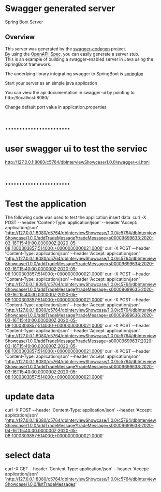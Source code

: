 # Swagger generated server

Spring Boot Server 


## Overview  
This server was generated by the [swagger-codegen](https://github.com/swagger-api/swagger-codegen) project.  
By using the [OpenAPI-Spec](https://github.com/swagger-api/swagger-core), you can easily generate a server stub.  
This is an example of building a swagger-enabled server in Java using the SpringBoot framework.  

The underlying library integrating swagger to SpringBoot is [springfox](https://github.com/springfox/springfox)  

Start your server as an simple java application  

You can view the api documentation in swagger-ui by pointing to  
http://localhost:8080/  

Change default port value in application.properties
# .......................
# user swagger ui to test the serviec
http://127.0.0.1:8080/c5764/dbInterviewShowcase/1.0.0/swagger-ui.html

# .......................
# Test the application
The following code was used to test the application
insert data:
curl -X POST --header 'Content-Type: application/json' --header 'Accept: application/json' 'http://127.0.0.1:8080/c5764/dbInterviewShowcase/1.0.0/c5764/dbInterviewShowcase/1.0.0/addTradeMessage?tradeMessage=s00009699633;2020-03-16T15:40:00.000000Z;2020-05-08;1000303857;514000;+0000000000021,0000'
curl -X POST --header 'Content-Type: application/json' --header 'Accept: application/json' 'http://127.0.0.1:8080/c5764/dbInterviewShowcase/1.0.0/c5764/dbInterviewShowcase/1.0.0/addTradeMessage?tradeMessage=s00009699634;2020-03-16T15:40:00.000000Z;2020-05-08;1000303857;514000;+0000000000021,0000'
curl -X POST --header 'Content-Type: application/json' --header 'Accept: application/json' 'http://127.0.0.1:8080/c5764/dbInterviewShowcase/1.0.0/c5764/dbInterviewShowcase/1.0.0/addTradeMessage?tradeMessage=s00009699635;2020-03-16T15:40:00.000000Z;2020-05-08;1000303857;514000;+0000000000021,0000'
curl -X POST --header 'Content-Type: application/json' --header 'Accept: application/json' 'http://127.0.0.1:8080/c5764/dbInterviewShowcase/1.0.0/c5764/dbInterviewShowcase/1.0.0/addTradeMessage?tradeMessage=s00009699636;2020-03-16T15:40:00.000000Z;2020-05-08;1000303857;514000;+0000000000021,0000'
curl -X POST --header 'Content-Type: application/json' --header 'Accept: application/json' 'http://127.0.0.1:8080/c5764/dbInterviewShowcase/1.0.0/c5764/dbInterviewShowcase/1.0.0/addTradeMessage?tradeMessage=s00009699637;2020-03-16T15:40:00.000000Z;2020-05-08;1000303857;514000;+0000000000021,0000'
curl -X POST --header 'Content-Type: application/json' --header 'Accept: application/json' 'http://127.0.0.1:8080/c5764/dbInterviewShowcase/1.0.0/c5764/dbInterviewShowcase/1.0.0/addTradeMessage?tradeMessage=s00009699638;2020-03-16T15:40:00.000000Z;2020-05-08;1000303857;514000;+0000000000021,0000'

# update data
curl -X POST --header 'Content-Type: application/json' --header 'Accept: application/json' 'http://127.0.0.1:8080/c5764/dbInterviewShowcase/1.0.0/c5764/dbInterviewShowcase/1.0.0/addTradeMessage?tradeMessage=s00009699638;2020-04-16T15:40:00.000000Z;2020-05-08;1000303857;514000;+0000000000021,0000'

# select data
curl -X GET --header 'Content-Type: application/json' --header 'Accept: application/json' 'http://127.0.0.1:8080/c5764/dbInterviewShowcase/1.0.0/c5764/dbInterviewShowcase/1.0.0/listTradeMessages' 

